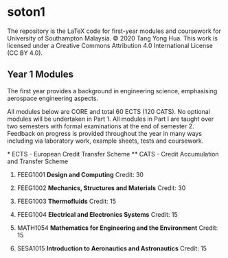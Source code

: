 # soton1
The repository is the LaTeX code for first-year modules and coursework for University of Southampton Malaysia. 
© 2020 Tang Yong Hua. This work is licensed under a Creative Commons Attribution 4.0 International License (CC BY 4.0).

## Year 1 Modules

The first year provides a background in engineering science, emphasising aerospace engineering aspects.

All modules below are CORE and total 60 ECTS (120 CATS). No optional modules will be undertaken in Part 1. All modules in Part I are taught over two semesters with formal examinations at the end of semester 2. Feedback on progress is provided throughout the year in many ways including via laboratory work, example sheets, tests and coursework.

\* ECTS - European Credit Transfer Scheme ** CATS - Credit Accumulation and Transfer Scheme
   
1. FEEG1001 **Design and Computing** Credit: 30

2. FEEG1002 **Mechanics, Structures and Materials** Credit: 30

3. FEEG1003 **Thermofluids** Credit: 15

4. FEEG1004 **Electrical and Electronics Systems** Credit: 15

5. MATH1054 **Mathematics for Engineering and the Environment** Credit: 15

6. SESA1015 **Introduction to Aeronautics and Astronautics** Credit: 15
